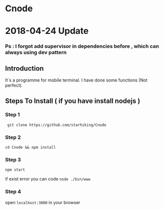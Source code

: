# Cnode 

# 2018-04-24 Update
### Ps : I forgot add supervisor in dependencies before , which can always using dev pattern

## Introduction

It`s a programme for mobile terminal. I have done some functions (Not perfect).


## Steps To Install ( if you have install nodejs )

### Step 1
``` git clone https://github.com/starhiking/Cnode```

### Step 2
```cd Cnode && npm install```

### Step 3
```npm start```

if exist error you can code     ```node ./bin/www```

### Step 4
open  ```localhost:3000```  in your browser




